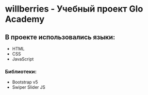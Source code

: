 # willberries - Учебный проект Glo Academy
## В проекте использовались языки:
- HTML
- CSS
- JavaScript
### Библиотеки:
- Bootstrap v5
- Swiper Slider JS
